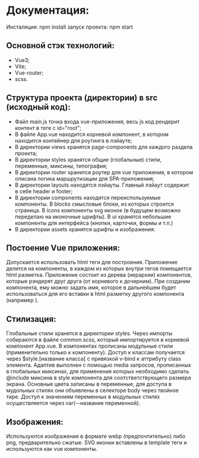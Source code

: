 # Документация:

Инсталяция: npm install
запуск проекта: npm start

## Основной стэк технологий:
- Vue3;
- Vite;
- Vue-router;
- scss.

## Структура проекта (директории) в src (исходный код):
- Файл main.js точка входа vue-приложения, весь js код рендерит контент в теге с id="root";
- В файле App.vue находится корневой компонент, в котором находится контейнер для роутинга в лэйауте;
- В директории views хранятся page-components для каждого раздела проекта;
- В директории styles хранятся общие (глобальные) стили, переменные, миксины, типография;
- В директории router хранится роутер для vue приложения, в котором описана логика маршрутизации для SPA-приложения;
- В директории layouts находятся лэйауты. Главный лэйаут содержит в себе header и footer;
- В директории components находятся переиспользуемые компоненты. В blocks смысловые блоки, из которых строится страница. В icons компоненты svg иконок (в будущем возможно переделаю на иконочные шрифты). В ui хранятся небольшие компоненты для интерфейса (кнопки, карточки, формы и т.п.)
- В директории assets хранятся шрифты и изображения.

## Постоение Vue приложения:
Допускается использовать html теги для построения. Приложение делится на компоненты, в каждом из которых внутри тегов <template></template> помещается html разметка. Приложение состоит из дерева (иерархии) компонентов, которые рэндерят друг друга (от корневого к дочерним). При создании компонента, ему можно задать имя, которое в дальнейшем будет использоваться для его вставки в html разметку другого компонента (например <child-component />).

## Стилизация:
Глобальные стили хранятся в директории styles. Через импорты собираются в файле common.scss, который импортируется в корневой компонент App.vue. В компонентах прописаны модульные стили (применительно только к компоненту). Доступ к классам получается через $style.[название класса] с привязкой v-bind к аттрибуту class элемента. Адаптив выполнен с помощью media запросов, прописанных в глобальных миксинах, для применения которых необходимо сделать @include миксина в style компонента для соотстветствующего размера экрана. Основные цвета записаны в переменные, для доступа в мудольных стилях они объявлены в селекторе body через твойное тире. Доступ к значениям переменных в модульных стилях осуществляется через var(--название переменной).

## Изображения:
Используются изображения в формате webp (предпочтительно) либо png, предварительно сжатые. SVG иконки вставлены в template теги и используются как vue компоненты.
